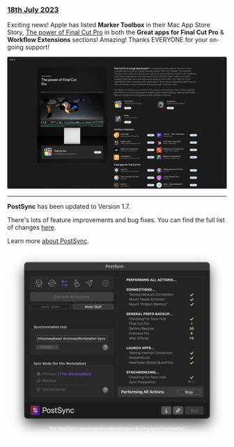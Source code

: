 ### [18th July 2023](/news/20230718)

Exciting news! Apple has listed **Marker Toolbox** in their Mac App Store Story, [The power of Final Cut Pro](https://apps.apple.com/au/story/id1439356777) in both the **Great apps for Final Cut Pro** & **Workflow Extensions** sections! Amazing! Thanks EVERYONE for your on-going support!

![](/static/marker-toolbox-app-store-story.png)

---

**PostSync** has been updated to Version 1.7.

There's lots of feature improvements and bug fixes. You can find the full list of changes [here](https://chrisroyfilms.com/postsync/version-history/).

Learn more [about PostSync](https://chrisroyfilms.com/postsync/).

![](/static/postsync-main-1.7.png)